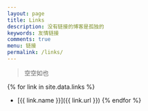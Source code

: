 ```yaml
---
layout: page
title: Links
description: 没有链接的博客是孤独的
keywords: 友情链接
comments: true
menu: 链接
permalink: /links/
---
```


> 空空如也

{% for link in site.data.links %}
* [{{ link.name }}]({{ link.url }})
{% endfor %}
